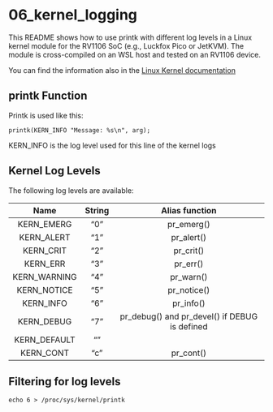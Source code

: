 # 06_kernel_logging

This README shows how to use printk with different log levels in a Linux kernel module for the RV1106 SoC (e.g., Luckfox Pico or JetKVM). The module is cross-compiled on an WSL host and tested on an RV1106 device.

You can find the information also in the [Linux Kernel documentation](https://www.kernel.org/doc/html/latest/core-api/printk-basics.html)

## printk Function

Printk is used like this:

~~~
printk(KERN_INFO "Message: %s\n", arg);
~~~

KERN_INFO is the log level used for this line of the kernel logs

## Kernel Log Levels

The following log levels are available:

|     Name     | String |                 Alias function                |
|:------------:|:------:|:---------------------------------------------:|
| KERN_EMERG   | “0”    | pr_emerg()                                    |
| KERN_ALERT   | “1”    | pr_alert()                                    |
| KERN_CRIT    | “2”    | pr_crit()                                     |
| KERN_ERR     | “3”    | pr_err()                                      |
| KERN_WARNING | “4”    | pr_warn()                                     |
| KERN_NOTICE  | “5”    | pr_notice()                                   |
| KERN_INFO    | “6”    | pr_info()                                     |
| KERN_DEBUG   | “7”    | pr_debug() and pr_devel() if DEBUG is defined |
| KERN_DEFAULT | “”     |                                               |
| KERN_CONT    | “c”    | pr_cont()                                     |

## Filtering for log levels

~~~
echo 6 > /proc/sys/kernel/printk
~~~